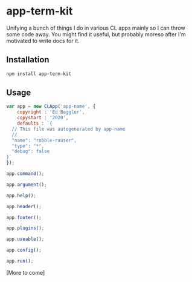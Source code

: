 app-term-kit
============

Unifying a bunch of things I do in various CL apps mainly so I can throw some code away. You might find it useful, but probably moreso after I'm motivated to write docs for it.

Installation
------------

```bash
npm install app-term-kit
```

Usage
-----

```js
var app = new CLApp('app-name', {
    copyright : 'Ed Beggler',
    copystart : '2020',
    defaults : `{
  // This file was autogenerated by app-name
  //
  "name": "robble-rauser",
  "type": "*",
  "debug": false
}`
});
```

```js
app.command();
```

```js
app.argument();
```

```js
app.help();
```

```js
app.header();
```

```js
app.footer();
```

```js
app.plugins();
```

```js
app.useable();
```

```js
app.config();
```

```js
app.run();
```
[More to come]
